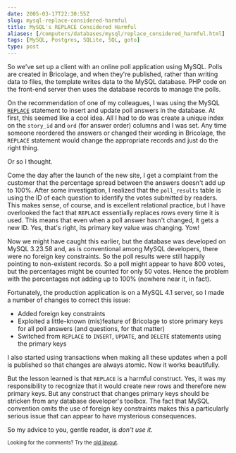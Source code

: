 ```yaml
--- 
date: 2005-03-17T22:30:55Z
slug: mysql-replace-considered-harmful
title: MySQL's REPLACE Considered Harmful
aliases: [/computers/databases/mysql/replace_considered_harmful.html]
tags: [MySQL, Postgres, SQLite, SQL, goto]
type: post
---
```


<p>So we've set up a client with an online poll application using MySQL. Polls
are created in Bricolage, and when they're published, rather than writing data
to files, the template writes data to the MySQL database. PHP code on the
front-end server then uses the database records to manage the polls.</p>

<p>On the recommendation of one of my colleagues, I was using the MySQL
<a href="http://dev.mysql.com/doc/mysql/en/replace.html" title="Documentation
for the MySQL REPLACE statement"><code>REPLACE</code></a> statement to insert
and update poll answers in the database. At first, this seemed like a cool idea.
All I had to do was create a unique index on the <code>story_id</code> and
<code>ord</code> (for answer order) columns and I was set. Any time someone
reordered the answers or changed their wording in Bricolage, the
<code>REPLACE</code> statement would change the appropriate records and just do
the right thing.</p>

<p>Or so I thought.</p>

<p>Come the day after the launch of the new site, I get a complaint from the
customer that the percentage spread between the answers doesn't add up to
100%. After some investigation, I realized that the <code>poll_results</code>
table is using the ID of each question to identify the votes submitted by
readers. This makes sense, of course, and is excellent relational practice,
but I have overlooked the fact that <code>REPLACE</code> essentially replaces
rows every time it is used. This means that even when a poll answer hasn't
changed, it gets a new ID. Yes, that's right, its primary key value was
changing. Yow!</p>

<p>Now we might have caught this earlier, but the database was developed on
MySQL 3.23.58 and, as is conventional among MySQL developers, there were no
foreign key constraints. So the poll results were still happily pointing to
non-existent records. So a poll might appear to have 800 votes, but the
percentages might be counted for only 50 votes. Hence the problem with the
percentages not adding up to 100% (nowhere near it, in fact).</p>

<p>Fortunately, the production application is on a MySQL 4.1 server, so I
made a number of changes to correct this issue:</p>

<ul>
  <li>Added foreign key constraints</li>
  <li>Exploited a little-known (mis)feature of Bricolage to store primary keys
    for all poll answers (and questions, for that matter)</li>
  <li>Switched from <code>REPLACE</code> to <code>INSERT</code>,
    <code>UPDATE</code>, and <code>DELETE</code> statements using the primary
    keys</li>
</ul>

<p>I also started using transactions when making all these updates when a poll
is published so that changes are always atomic. Now it works beautifully.</p>

<p>But the lesson learned is that <code>REPLACE</code> is a harmful construct.
Yes, it was my responsibility to recognize that it would create new rows and
therefore new primary keys. But any construct that changes primary keys should
be stricken from any database developer's toolbox. The fact that MySQL
convention omits the use of foreign key constraints makes this a particularly
serious issue that can appear to have mysterious consequences.</p>

<p>So my advice to you, gentle reader, is <em>don't use it.</em></p>

<p class="past"><small>Looking for the comments? Try the <a rel="nofollow" href="//past.justatheory.com/computers/databases/mysql/replace_considered_harmful.html">old layout</a>.</small></p>


